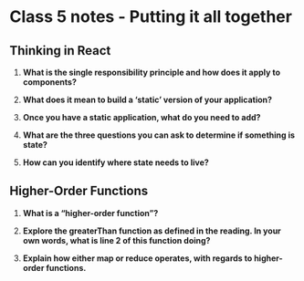 # Class 5 notes - Putting it all together

## Thinking in React

1. **What is the single responsibility principle and how does it apply to components?**


2. **What does it mean to build a ‘static’ version of your application?**


3. **Once you have a static application, what do you need to add?**


4. **What are the three questions you can ask to determine if something is state?**


5. **How can you identify where state needs to live?**


## Higher-Order Functions

1. **What is a “higher-order function”?**


2. **Explore the greaterThan function as defined in the reading. In your own words, what is line 2 of this function doing?**


3. **Explain how either map or reduce operates, with regards to higher-order functions.**

